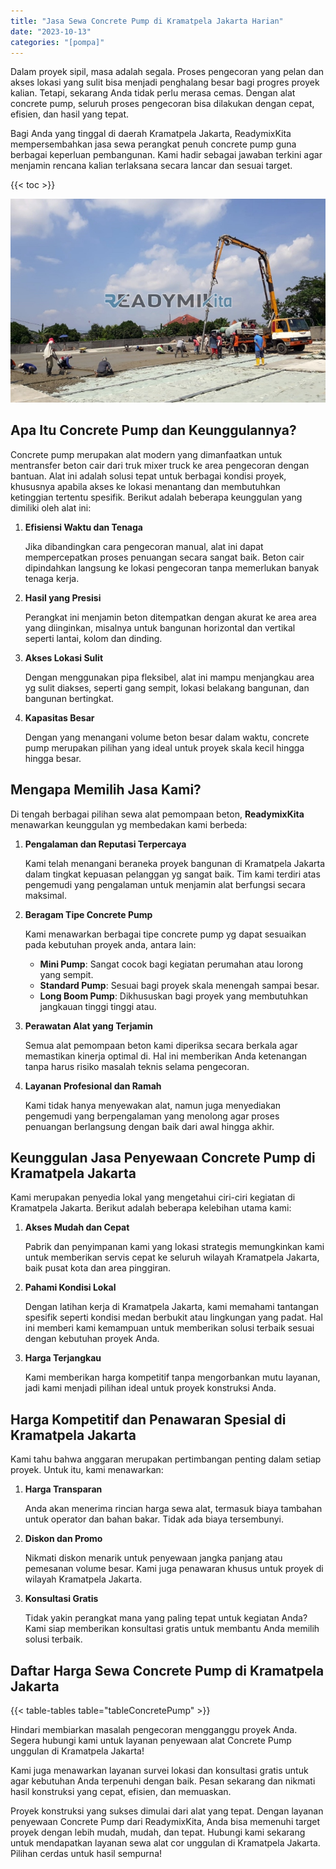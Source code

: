 ```yaml
---
title: "Jasa Sewa Concrete Pump di Kramatpela Jakarta Harian"
date: "2023-10-13"
categories: "[pompa]"
---
```


Dalam proyek sipil, masa adalah segala. Proses pengecoran yang pelan dan akses lokasi yang sulit bisa menjadi penghalang besar bagi progres proyek kalian. Tetapi, sekarang Anda tidak perlu merasa cemas. Dengan alat concrete pump, seluruh proses pengecoran bisa dilakukan dengan cepat, efisien, dan hasil yang tepat.

Bagi Anda yang tinggal di daerah Kramatpela Jakarta, ReadymixKita mempersembahkan jasa sewa perangkat penuh concrete pump guna berbagai keperluan pembangunan. Kami hadir sebagai jawaban terkini agar menjamin rencana kalian terlaksana secara lancar dan sesuai target.

{{< toc >}}

![Jasa Sewa Concrete Pump di Kramatpela Jakarta Harian](/images/pompa/sewa-pompa-11.jpg)

## Apa Itu Concrete Pump dan Keunggulannya?

Concrete pump merupakan alat modern yang dimanfaatkan untuk mentransfer beton cair dari truk mixer truck ke area pengecoran dengan bantuan. Alat ini adalah solusi tepat untuk berbagai kondisi proyek, khususnya apabila akses ke lokasi menantang dan membutuhkan ketinggian tertentu spesifik. Berikut adalah beberapa keunggulan yang dimiliki oleh alat ini:

1. **Efisiensi Waktu dan Tenaga**

   Jika dibandingkan cara pengecoran manual, alat ini dapat mempercepatkan proses penuangan secara sangat baik. Beton cair dipindahkan langsung ke lokasi pengecoran tanpa memerlukan banyak tenaga kerja.

2. **Hasil yang Presisi**

   Perangkat ini menjamin beton ditempatkan dengan akurat ke area area yang diinginkan, misalnya untuk bangunan horizontal dan vertikal seperti lantai, kolom dan dinding.

3. **Akses Lokasi Sulit**

   Dengan menggunakan pipa fleksibel, alat ini mampu menjangkau area yg sulit diakses, seperti gang sempit, lokasi belakang bangunan, dan bangunan bertingkat.

4. **Kapasitas Besar**

   Dengan yang menangani volume beton besar dalam waktu, concrete pump merupakan pilihan yang ideal untuk proyek skala kecil hingga hingga besar.

## Mengapa Memilih Jasa Kami?

Di tengah berbagai pilihan sewa alat pemompaan beton, **ReadymixKita** menawarkan keunggulan yg membedakan kami berbeda:

1. **Pengalaman dan Reputasi Terpercaya**

   Kami telah menangani beraneka proyek bangunan di Kramatpela Jakarta dalam tingkat kepuasan pelanggan yg sangat baik. Tim kami terdiri atas pengemudi yang pengalaman untuk menjamin alat berfungsi secara maksimal.

2. **Beragam Tipe Concrete Pump**

   Kami menawarkan berbagai tipe concrete pump yg dapat sesuaikan pada kebutuhan proyek anda, antara lain:
   - **Mini Pump**: Sangat cocok bagi kegiatan perumahan atau lorong yang sempit.
   - **Standard Pump**: Sesuai bagi proyek skala menengah sampai besar.
   - **Long Boom Pump**: Dikhususkan bagi proyek yang membutuhkan jangkauan tinggi tinggi atau.

3. **Perawatan Alat yang Terjamin**

   Semua alat pemompaan beton kami diperiksa secara berkala agar memastikan kinerja optimal di. Hal ini memberikan Anda ketenangan tanpa harus risiko masalah teknis selama pengecoran.

4. **Layanan Profesional dan Ramah**

   Kami tidak hanya menyewakan alat, namun juga menyediakan pengemudi yang berpengalaman yang menolong agar proses penuangan berlangsung dengan baik dari awal hingga akhir.

## Keunggulan Jasa Penyewaan Concrete Pump di Kramatpela Jakarta

Kami merupakan penyedia lokal yang mengetahui ciri-ciri kegiatan di Kramatpela Jakarta. Berikut adalah beberapa kelebihan utama kami:

1. **Akses Mudah dan Cepat**

   Pabrik dan penyimpanan kami yang lokasi strategis memungkinkan kami untuk memberikan servis cepat ke seluruh wilayah Kramatpela Jakarta, baik pusat kota dan area pinggiran.

2. **Pahami Kondisi Lokal**

   Dengan latihan kerja di Kramatpela Jakarta, kami memahami tantangan spesifik seperti kondisi medan berbukit atau lingkungan yang padat. Hal ini memberi kami kemampuan untuk memberikan solusi terbaik sesuai dengan kebutuhan proyek Anda.

3. **Harga Terjangkau**

   Kami memberikan harga kompetitif tanpa mengorbankan mutu layanan, jadi kami menjadi pilihan ideal untuk proyek konstruksi Anda.

## Harga Kompetitif dan Penawaran Spesial di Kramatpela Jakarta

Kami tahu bahwa anggaran merupakan pertimbangan penting dalam setiap proyek. Untuk itu, kami menawarkan:

1. **Harga Transparan**

   Anda akan menerima rincian harga sewa alat, termasuk biaya tambahan untuk operator dan bahan bakar. Tidak ada biaya tersembunyi.

2. **Diskon dan Promo**

   Nikmati diskon menarik untuk penyewaan jangka panjang atau pemesanan volume besar. Kami juga penawaran khusus untuk proyek di wilayah Kramatpela Jakarta.

3. **Konsultasi Gratis**

   Tidak yakin perangkat mana yang paling tepat untuk kegiatan Anda? Kami siap memberikan konsultasi gratis untuk membantu Anda memilih solusi terbaik.

## Daftar Harga Sewa Concrete Pump di Kramatpela Jakarta

{{< table-tables table="tableConcretePump" >}}

Hindari membiarkan masalah pengecoran mengganggu proyek Anda. Segera hubungi kami untuk layanan penyewaan alat Concrete Pump unggulan di Kramatpela Jakarta!

Kami juga menawarkan layanan survei lokasi dan konsultasi gratis untuk agar kebutuhan Anda terpenuhi dengan baik. Pesan sekarang dan nikmati hasil konstruksi yang cepat, efisien, dan memuaskan.

Proyek konstruksi yang sukses dimulai dari alat yang tepat. Dengan layanan penyewaan Concrete Pump dari ReadymixKita, Anda bisa memenuhi target proyek dengan lebih mudah, mudah, dan tepat. Hubungi kami sekarang untuk mendapatkan layanan sewa alat cor unggulan di Kramatpela Jakarta. Pilihan cerdas untuk hasil sempurna!